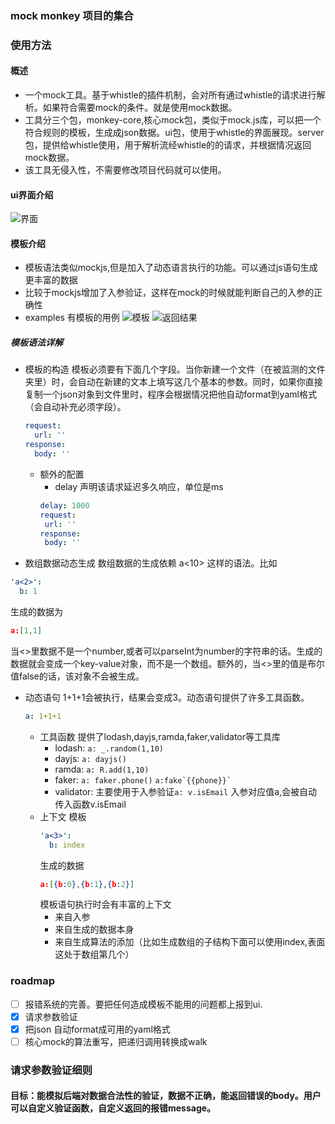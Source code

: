 ### mock monkey 项目的集合

### 使用方法
#### 概述
- 一个mock工具。基于whistle的插件机制，会对所有通过whistle的请求进行解析。如果符合需要mock的条件。就是使用mock数据。
- 工具分三个包，monkey-core,核心mock包，类似于mock.js库，可以把一个符合规则的模板，生成成json数据。ui包，使用于whistle的界面展现。server包，提供给whistle使用，用于解析流经whistle的的请求，并根据情况返回mock数据。
- 该工具无侵入性，不需要修改项目代码就可以使用。

#### ui界面介绍
![界面](https://cdn.nlark.com/yuque/0/2021/png/1384813/1631150770266-1079d76b-a3d0-40e6-9dbe-0d8dcb32d29b.png)

#### 模板介绍
- 模板语法类似mockjs,但是加入了动态语言执行的功能。可以通过js语句生成更丰富的数据
- 比较于mockjs增加了入参验证，这样在mock的时候就能判断自己的入参的正确性
- examples 有模板的用例
![模板](https://cdn.nlark.com/yuque/0/2021/png/1384813/1631152295343-85657277-a68a-4146-960d-f155947ec2c2.png)
![返回结果](https://cdn.nlark.com/yuque/0/2021/png/1384813/1631152639260-f57b37bf-6e08-4441-a678-01802b360f89.png)

##### 模板语法详解
- 模板的构造
  模板必须要有下面几个字段。当你新建一个文件（在被监测的文件夹里）时，会自动在新建的文本上填写这几个基本的参数。同时，如果你直接复制一个json对象到文件里时，程序会根据情况把他自动format到yaml格式（会自动补充必须字段）。
  ```yaml
  request:
    url: ''
  response:
    body: ''
  ```
  - 额外的配置
    - delay 声明该请求延迟多久响应，单位是ms
     ```yaml
    delay: 1000
    request:
      url: ''
    response:
      body: ''
    ```
- 数组数据动态生成
数组数据的生成依赖 a<10> 这样的语法。比如
```yaml
'a<2>':
  b: 1
```
生成的数据为
```json
a:[1,1]
```
当<>里数据不是一个number,或者可以parseInt为number的字符串的话。生成的数据就会变成一个key-value对象，而不是一个数组。额外的，当<>里的值是布尔值false的话，该对象不会被生成。
- 动态语句
    1+1+1会被执行，结果会变成3。动态语句提供了许多工具函数。
    ```yaml
    a: 1+1+1
    ```
  - 工具函数
      提供了lodash,dayjs,ramda,faker,validator等工具库
      - lodash: `a: _.random(1,10)`
      - dayjs: `a: dayjs()`
      - ramda: `a: R.add(1,10)`
      - faker: `a: faker.phone()` ``a:fake`{{phone}}` ``
      - validator: 主要使用于入参验证`a: v.isEmail` 入参对应值a,会被自动传入函数v.isEmail
  - 上下文
    模板
    ```yaml
    'a<3>':
      b: index
    ```
    生成的数据
    ```json
    a:[{b:0},{b:1},{b:2}]
    ```
    模板语句执行时会有丰富的上下文
      - 来自入参
      - 来自生成的数据本身
      - 来自生成算法的添加（比如生成数组的子结构下面可以使用index,表面这处于数组第几个）
### roadmap
- [ ] 报错系统的完善。要把任何造成模板不能用的问题都上报到ui.
- [x] 请求参数验证
- [x] 把json 自动format成可用的yaml格式
- [ ] 核心mock的算法重写，把递归调用转换成walk

### 请求参数验证细则
#### 目标：能模拟后端对数据合法性的验证，数据不正确，能返回错误的body。用户可以自定义验证函数，自定义返回的报错message。
